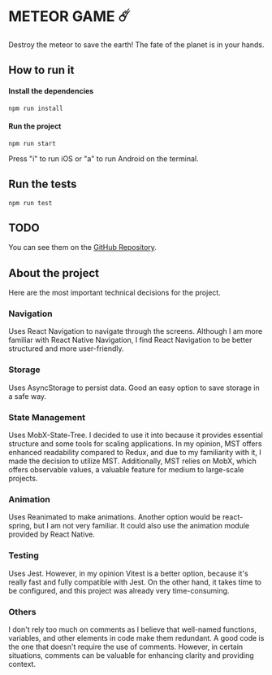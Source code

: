 # METEOR GAME ☄️

Destroy the meteor to save the earth! The fate of the planet is in your hands.

## How to run it

#### Install the dependencies
    npm run install

#### Run the project
    npm run start

Press "i" to run iOS or "a" to run Android on the terminal.

## Run the tests
    npm run test

## TODO
You can see them on the [GitHub Repository](https://github.com/agestaun/meteor/issues?q=is%3Aissue).

## About the project
Here are the most important technical decisions for the project.

### Navigation
Uses React Navigation to navigate through the screens. Although I am more familiar with React Native Navigation, I find React Navigation to be better structured and more user-friendly.

### Storage
Uses AsyncStorage to persist data. Good an easy option to save storage in a safe way.

### State Management
Uses MobX-State-Tree. I decided to use it into because it provides essential structure and some tools for scaling applications. In my opinion, MST offers enhanced readability compared to Redux, and due to my familiarity with it, I made the decision to utilize MST. Additionally, MST relies on MobX, which offers observable values, a valuable feature for medium to large-scale projects.

### Animation
Uses Reanimated to make animations. Another option would be react-spring, but I am not very familiar. It could also use the animation module provided by React Native.

### Testing
Uses Jest. However, in my opinion Vitest is a better option, because it's really fast and fully compatible with Jest. On the other hand, it takes time to be configured, and this project was already very time-consuming.

### Others
I don't rely too much on comments as I believe that well-named functions, variables, and other elements in code make them redundant. A good code is the one that doesn't require the use of comments.
However, in certain situations, comments can be valuable for enhancing clarity and providing context.


